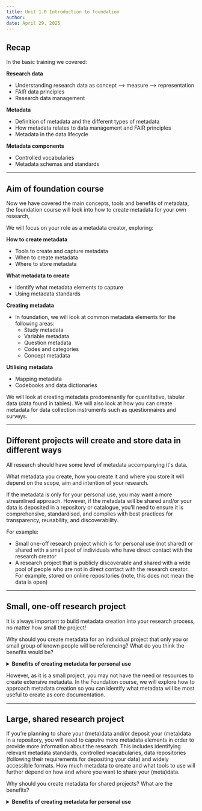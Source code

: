 ```yaml
---
title: Unit 1.0 Introduction to foundation
author: 
date: April 29, 2025
---
```


## Recap

In the basic training we covered:

**Research data**
 - Understanding research data as concept --> measure --> representation
 - FAIR data principles
 - Research data management
  
**Metadata**
 - Definition of metadata and the different types of metadata
 - How metadata relates to data management and FAIR principles
 - Metadata in the data lifecycle
      
**Metadata components**
 - Controlled vocabularies
 - Metadata schemas and standards
   
  ---
  
 ##  Aim of foundation course

Now we have covered the main concepts, tools and benefits of metadata, the foundation course will look into how to create metadata for your own research,

We will focus on your role as a metadata creator, exploring:

**How to create metadata**
  - Tools to create and capture metadata
  - When to create metadata 
  - Where to store metadata
    
**What metadata to create**
  - Identify what metadata elements to capture
  - Using metadata standards

**Creating metadata**
  - In foundation, we will look at common metadata elements for the following areas:
    - Study metadata
    - Variable metadata
    - Question metadata
    - Codes and categories
    - Concept metadata
    
**Utilising metadata**
  - Mapping metadata
  - Codebooks and data dictionaries

We will look at creating metadata predominantly for quantitative, tabular data (data found in tables). We will also look at how you can create metadata for data collection instruments such as questionnaires and surveys.

---

## Different projects will create and store data in different ways

All research should have some level of metadata accompanying it's data.

What metadata you create, how you create it and where you store it will depend on the scope, aim and intention of your research.

If the metadata is only for your personal use, you may want a more streamlined approach. However, if the metadata will be shared and/or your data is deposited in a repository or catalogue, you’ll need to ensure it is comprehensive, standardised, and complies with best practices for transparency, reusability, and discoverability.

For example:
- Small one-off research project which is for personal use (not shared) or shared with a small pool of individuals who have direct contact with the research creator
- A research project that is publicly discoverable and shared with a wide pool of people who are not in direct contact with the research creator. For example, stored on online repositories (note, this does not mean the data is open)

---

## Small, one-off research project

It is always important to build metadata creation into your research process, no matter how small the project!

Why should you create metadata for an individual project that only you or small group of known people will be referencing? What do you think the benefits would be?

<details>
<summary><b>Benefits of creating metadata for personal use</b></summary>
<p></p> 

-	Helps you understand your data when you reference it in the future
-	Enables you build on your research when designing future projects
-	Implement best practice
-	If you decide to share your data with other people, it's easy to access and understand

</details>

However, as it is a small project, you may not have the need or resources to create extensive metadata. In the Foundation course, we will explore how to approach metadata creation so you can identify what metadata will be most useful to create as core documentation.

---

## Large, shared research project

If you’re planning to share your (meta)data and/or deposit your (meta)data in a repository, you will need to caputre more metadata elements in order to provide more information about the research. This includes identifying relevant metadata standards, controlled voacabularies, data repositories (following their requirements for depositing your data) and widely accessible formats. How much metadata to create and what tools to use will further depend on how and where you want to share your (meta)data.

Why should you create metadata for shared projects? What are the benefits?

<details>
<summary><b>Benefits of creating metadata for personal use</b></summary>
<p></p> 
 
-	Allows others who do not have a link to you or your research project to discover your study
-	Promotes data citation and cross study comparisons
-	Standardised metadata will allow people who do not have links to you or your research project to effectively understand what the data is about with minimal confusion
-	Saves you time answering queries about your data
-	Promotes FAIR principles, allowing you to adhere to best practice 
  
</details>

